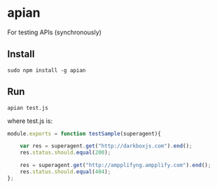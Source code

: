 # apian
For testing APIs (synchronously)

## Install

```
sudo npm install -g apian
```

## Run

```
apian test.js
```

where test.js is:
``` javascript
module.exports = function testSample(superagent){

    var res = superagent.get("http://darkboxjs.com").end();
    res.status.should.equal(200);

    res = superagent.get("http://ampplifyng.ampplify.com").end();
    res.status.should.equal(404);
};
```
